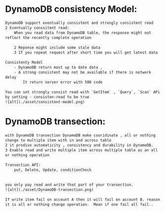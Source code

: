 # DynamoDB consistency Model:
    DynamoDB support eventually consistent and strongly consistent read
    2 Eventually conssitent read:
        When you read data from DynamoDB table, the response might not reflect the recently complete operation
        
        2 Reponse might include some stale data
        3 If you repeat request after short time you will get latest data
    
    Consistenty Model 
        - DynamoDB return most up to date data , 
        - A strong consistent may not be available if there is network delay
            It return server error with 500 code
        
    You can set strongly consist read with `GetItem` , `Query`, `Scan` APi by setting - consisten-read to be true
    ![alt](./asset/consistent-model.png)


# DynamoDB transection:
    with DynamoDB transection DynamoDB make cooridinate , all or nothing change to multiple item with in and across table
    2 it prodive automaticity , consistency and durability in DynamoDB. 
    3 Enable read and write multiple item across multiple table as an all or nothing operation

    Transection API:
        put, Delete, Update, conditionCheck


    you only pay read and write that part of your transection.
    ![alt](./asset/DynamoDB-transection.png)

    If write item fail on account A then it will fail on account B. reason it is all or nothing change operation.  Mean if one fail all fail..